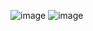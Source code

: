
![image](https://user-images.githubusercontent.com/79867275/145714626-96cd2ac9-3188-4581-8a6e-03fbf688fa51.png)
![image](https://user-images.githubusercontent.com/79867275/145714649-19ed42bd-1f15-4455-a938-e304d9c651bb.png)
